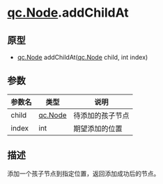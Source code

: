 # [qc.Node](CNode.md).addChildAt

## 原型
* [qc.Node](CNode.md) addChildAt([qc.Node](CNode.md) child, int index)

## 参数
| 参数名 | 类型 |  说明 |
| --------- | --------- | --------- |
| child | [qc.Node](CNode.md) | 待添加的孩子节点 |
| index | int | 期望添加的位置 |

## 描述
添加一个孩子节点到指定位置，返回添加成功后的节点。
